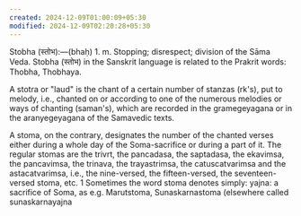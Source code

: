 ```yaml
---
created: 2024-12-09T01:00:09+05:30
modified: 2024-12-09T02:20:28+05:30
---
```


Stobha (स्तोभ):—(bhaḥ) 1. m. Stopping; disrespect; division of the Sāma Veda. Stobha (स्तोभ) in the Sanskrit language is related to the Prakrit words: Thobha, Thobhaya.

A stotra or "laud" is the chant of a certain number of stanzas (rk's), put to melody, i.e., chanted on or according to one of the numerous melodies or ways of chanting (saman's), which are recorded in the gramegeyagana or in the aranyegeyagana of the Samavedic texts.

A stoma, on the contrary, designates the number of the chanted verses either during a whole day of the Soma-sacrifice or during a part of it. The regular stomas are the trivrt, the pancadasa, the saptadasa, the ekavimsa, the pancavimsa, the trinava, the trayastrimsa, the catuscatvarimsa and the astacatvarimsa, i.e., the nine-versed, the fifteen-versed, the seventeen-versed stoma, etc. 1 Sometimes the word stoma denotes simply: yajna: a sacrifice of Soma, as e.g. Marutstoma, Sunaskarnastoma (elsewhere called sunaskarnayajna
